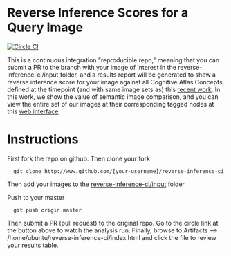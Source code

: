 # Reverse Inference Scores for a Query Image

[![Circle CI](https://circleci.com/gh/vsoch/reverse-inference-ci.svg?style=svg)](https://circleci.com/gh/vsoch/reverse-inference-ci)

This is a continuous integration "reproducible repo," meaning that you can submit a PR to the branch with your image of interest in the reverse-inference-ci/input folder, and a results report will be generated to show a reverse inference score for your image against all Cognitive Atlas Concepts, defined at the timepoint (and with same image sets as) this [recent work](http://www.github.com/vsoch/semantic-image-comparison). In this work, we show the value of semantic image comparison, and you can view the entire set of our images at their corresponding tagged nodes at this [web interface](http://www.vsoch.github.io/semantic-image-comparison-web).

# Instructions

First fork the repo on github. Then clone your fork

      git clone http://www.github.com/[your-username]/reverse-inference-ci

Then add your images to the [reverse-inference-ci/input](reverse-inference-ci/input) folder

Push to your master

      git push origin master

Then submit a PR (pull request) to the original repo. Go to the circle link at the button above to watch the analysis run.
Finally, browse to Artifacts --> /home/ubuntu/reverse-inference-ci/index.html and click the file to review your results table.

